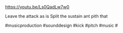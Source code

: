 https://youtu.be/Ls0QadLw7w0

Leave the attack as is 
Split the sustain ant pith that

#musicproduction #sounddesign #kick #pitch #music #